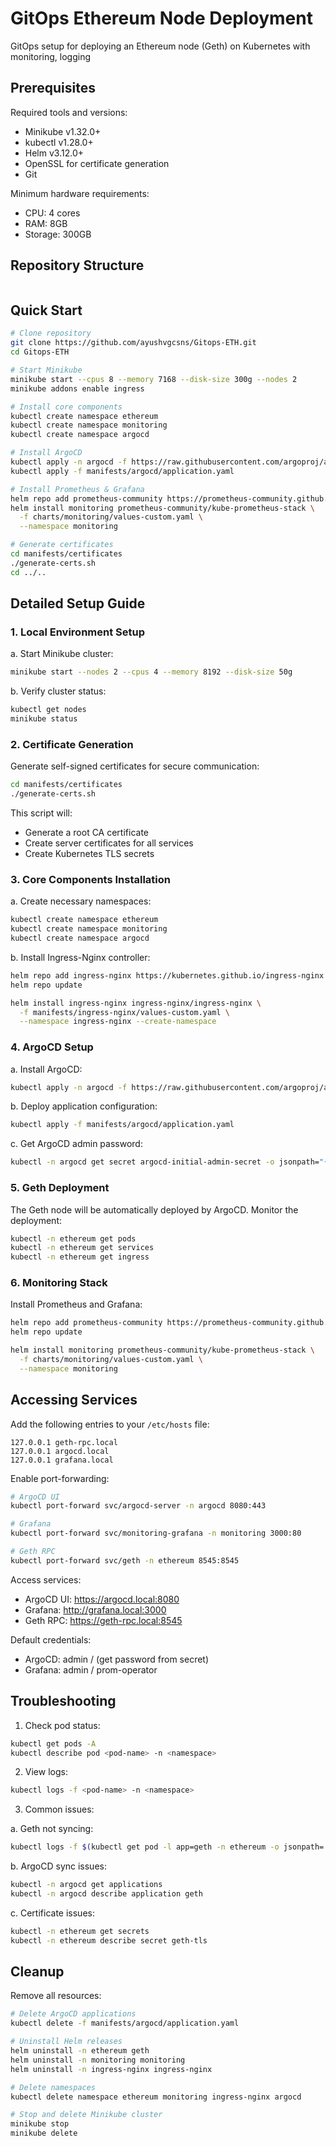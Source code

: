 # GitOps Ethereum Node Deployment

GitOps setup for deploying an Ethereum node (Geth) on Kubernetes with monitoring, logging

## Prerequisites

Required tools and versions:
- Minikube v1.32.0+
- kubectl v1.28.0+
- Helm v3.12.0+
- OpenSSL for certificate generation
- Git

Minimum hardware requirements:
- CPU: 4 cores
- RAM: 8GB
- Storage: 300GB

## Repository Structure

```

```

## Quick Start


```bash
# Clone repository
git clone https://github.com/ayushvgcsns/Gitops-ETH.git
cd Gitops-ETH

# Start Minikube
minikube start --cpus 8 --memory 7168 --disk-size 300g --nodes 2
minikube addons enable ingress

# Install core components
kubectl create namespace ethereum
kubectl create namespace monitoring
kubectl create namespace argocd

# Install ArgoCD
kubectl apply -n argocd -f https://raw.githubusercontent.com/argoproj/argo-cd/stable/manifests/install.yaml
kubectl apply -f manifests/argocd/application.yaml

# Install Prometheus & Grafana
helm repo add prometheus-community https://prometheus-community.github.io/helm-charts
helm install monitoring prometheus-community/kube-prometheus-stack \
  -f charts/monitoring/values-custom.yaml \
  --namespace monitoring

# Generate certificates
cd manifests/certificates
./generate-certs.sh
cd ../..
```

## Detailed Setup Guide

### 1. Local Environment Setup

a. Start Minikube cluster:
```bash
minikube start --nodes 2 --cpus 4 --memory 8192 --disk-size 50g
```

b. Verify cluster status:
```bash
kubectl get nodes
minikube status
```

### 2. Certificate Generation

Generate self-signed certificates for secure communication:

```bash
cd manifests/certificates
./generate-certs.sh
```

This script will:
- Generate a root CA certificate
- Create server certificates for all services
- Create Kubernetes TLS secrets

### 3. Core Components Installation

a. Create necessary namespaces:
```bash
kubectl create namespace ethereum
kubectl create namespace monitoring
kubectl create namespace argocd
```

b. Install Ingress-Nginx controller:
```bash
helm repo add ingress-nginx https://kubernetes.github.io/ingress-nginx
helm repo update

helm install ingress-nginx ingress-nginx/ingress-nginx \
  -f manifests/ingress-nginx/values-custom.yaml \
  --namespace ingress-nginx --create-namespace
```

### 4. ArgoCD Setup

a. Install ArgoCD:
```bash
kubectl apply -n argocd -f https://raw.githubusercontent.com/argoproj/argo-cd/stable/manifests/install.yaml
```

b. Deploy application configuration:
```bash
kubectl apply -f manifests/argocd/application.yaml
```

c. Get ArgoCD admin password:
```bash
kubectl -n argocd get secret argocd-initial-admin-secret -o jsonpath="{.data.password}" | base64 -d
```

### 5. Geth Deployment

The Geth node will be automatically deployed by ArgoCD. Monitor the deployment:

```bash
kubectl -n ethereum get pods
kubectl -n ethereum get services
kubectl -n ethereum get ingress
```

### 6. Monitoring Stack

Install Prometheus and Grafana:

```bash
helm repo add prometheus-community https://prometheus-community.github.io/helm-charts
helm repo update

helm install monitoring prometheus-community/kube-prometheus-stack \
  -f charts/monitoring/values-custom.yaml \
  --namespace monitoring
```

## Accessing Services

Add the following entries to your `/etc/hosts` file:
```
127.0.0.1 geth-rpc.local
127.0.0.1 argocd.local
127.0.0.1 grafana.local
```

Enable port-forwarding:
```bash
# ArgoCD UI
kubectl port-forward svc/argocd-server -n argocd 8080:443

# Grafana
kubectl port-forward svc/monitoring-grafana -n monitoring 3000:80

# Geth RPC
kubectl port-forward svc/geth -n ethereum 8545:8545
```

Access services:
- ArgoCD UI: https://argocd.local:8080
- Grafana: http://grafana.local:3000
- Geth RPC: https://geth-rpc.local:8545

Default credentials:
- ArgoCD: admin / (get password from secret)
- Grafana: admin / prom-operator

## Troubleshooting

1. Check pod status:
```bash
kubectl get pods -A
kubectl describe pod <pod-name> -n <namespace>
```

2. View logs:
```bash
kubectl logs -f <pod-name> -n <namespace>
```

3. Common issues:

a. Geth not syncing:
```bash
kubectl logs -f $(kubectl get pod -l app=geth -n ethereum -o jsonpath='{.items[0].metadata.name}') -n ethereum
```

b. ArgoCD sync issues:
```bash
kubectl -n argocd get applications
kubectl -n argocd describe application geth
```

c. Certificate issues:
```bash
kubectl -n ethereum get secrets
kubectl -n ethereum describe secret geth-tls
```

## Cleanup

Remove all resources:

```bash
# Delete ArgoCD applications
kubectl delete -f manifests/argocd/application.yaml

# Uninstall Helm releases
helm uninstall -n ethereum geth
helm uninstall -n monitoring monitoring
helm uninstall -n ingress-nginx ingress-nginx

# Delete namespaces
kubectl delete namespace ethereum monitoring ingress-nginx argocd

# Stop and delete Minikube cluster
minikube stop
minikube delete
```

